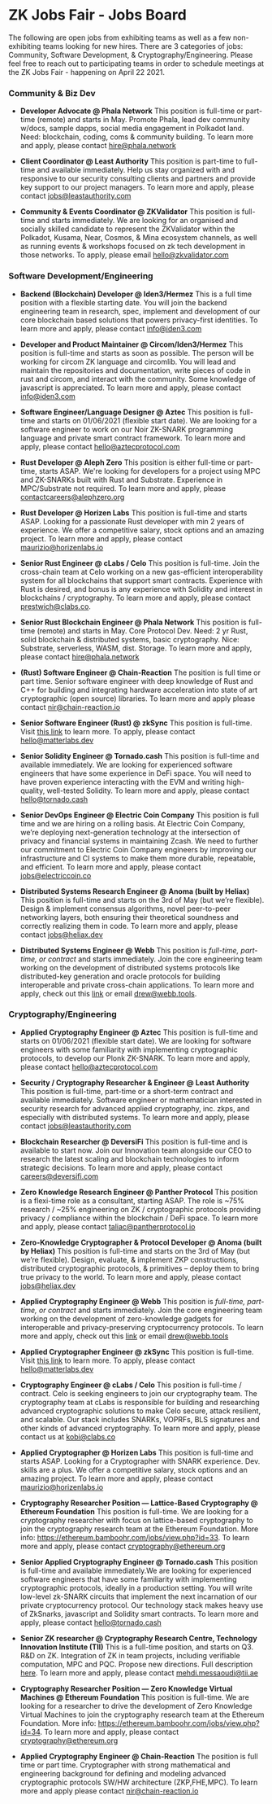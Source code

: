 # ZK Jobs Fair - Jobs Board
The following are open jobs from exhibiting teams as well as a few non-exhibiting teams looking for new hires. There are 3 categories of jobs: Community, Software Development, & Cryptography/Engineering. Please feel free to reach out to participating teams in order to schedule meetings at the ZK Jobs Fair - happening on April 22 2021. 

### Community & Biz Dev

* **Developer Advocate @ Phala Network**
This position is full-time or part-time (remote) and starts in May. Promote Phala, lead dev community w/docs, sample dapps, social media engagement in Polkadot land. Need: blockchain, coding, coms & community building. To learn more and apply, please contact hire@phala.network

* **Client Coordinator @ Least Authority**
This position is part-time to full-time and available immediately. Help us stay organized with and responsive to our security consulting clients and partners and provide key support to our project managers. To learn more and apply, please contact jobs@leastauthority.com

* **Community & Events Coordinator @ ZKValidator**
This position is full-time and starts immediately. We are looking for an organised and socially skilled candidate to represent the ZKValidator within the Polkadot, Kusama, Near, Cosmos, & Mina ecosystem channels, as well as running events & workshops focused on zk tech development in those networks. To apply, please email hello@zkvalidator.com 

### Software Development/Engineering

* **Backend (Blockchain) Developer @ Iden3/Hermez**
This is a full time position with a flexible starting date. You will join the backend engineering team in research, spec, implement and development of our core blockchain based solutions that powers privacy-first identities. To learn more and apply, please contact info@iden3.com

* **Developer and Product Maintainer @ Circom/Iden3/Hermez**
This position is full-time and starts as soon as possible. The person will be working for circom ZK language and circomlib. You will lead and maintain the repositories and documentation, write pieces of code in rust and circom, and interact with the community. Some knowledge of javascript is appreciated. To learn more and apply, please contact info@iden3.com

* **Software Engineer/Language Designer @ Aztec**
This position is full-time and starts on 01/06/2021 (flexible start date). We are looking for a software engineer to work on our Noir ZK-SNARK programming language and private smart contract framework. To learn more and apply, please contact hello@aztecprotocol.com

* **Rust Developer @ Aleph Zero**
This position is either full-time or part-time, starts ASAP. We're looking for developers for a project using MPC and ZK-SNARKs built with Rust and Substrate. Experience in MPC/Substrate not required. To learn more and apply, please contactcareers@alephzero.org

* **Rust Developer @ Horizen Labs**
This position is full-time and starts ASAP. Looking for a passionate Rust developer with min 2 years of experience. We offer a competitive salary, stock options and an amazing project.  To learn more and apply, please contact maurizio@horizenlabs.io  

* **Senior Rust Engineer @ cLabs / Celo**
This position is full-time. Join the cross-chain team at Celo working on a new gas-efficient interoperability system for all blockchains that support smart contracts. Experience with Rust is desired, and bonus is any experience with Solidity and interest in blockchains / cryptography. To learn more and apply, please contact prestwich@clabs.co.

* **Senior Rust Blockchain Engineer @ Phala Network**
This position is full-time (remote) and starts in May. Core Protocol Dev. Need: 2 yr Rust, solid blockchain & distributed systems, basic cryptography. Nice: Substrate, serverless, WASM, dist. Storage. To learn more and apply, please contact hire@phala.network

* **(Rust) Software Engineer @ Chain-Reaction**
The position is full time or part time. Senior software engineer with deep knowledge of Rust and C++ for building and integrating hardware acceleration into state of art cryptographic (open source) libraries. To learn more and apply please contact nir@chain-reaction.io

* **Senior Software Engineer (Rust) @ zkSync**
This position is full-time. Visit [this link](https://www.notion.so/matterlabs/Senior-Software-Engineer-Rust-162f87f441214eb39619f83bdd9b3073) to learn more. To apply, please contact hello@matterlabs.dev

* **Senior Solidity Engineer @ Tornado.cash**
This position is full-time and available immediately. We are looking for experienced software engineers that have some experience in DeFi space. You will need to have proven experience interacting with the EVM and writing high-quality, well-tested Solidity. To learn more and apply, please contact hello@tornado.cash

* **Senior DevOps Engineer @ Electric Coin Company**
This position is full time and we are hiring on a rolling basis. At Electric Coin Company, we’re deploying next-generation technology at the intersection of privacy and financial systems in maintaining Zcash. We need to further our commitment to Electric Coin Company engineers by improving our infrastructure and CI systems to make them more durable, repeatable, and efficient. To learn more and apply, please contact jobs@electriccoin.co

* **Distributed Systems Research Engineer @ Anoma (built by Heliax)**
This position is full-time and starts on the 3rd of May (but we’re flexible). Design & implement consensus algorithms, novel peer-to-peer networking layers, both ensuring their theoretical soundness and correctly realizing them in code. To learn more and apply, please contact jobs@heliax.dev

* **Distributed Systems Engineer @ Webb**
This position is *full-time, part-time, or contract* and starts immediately. Join the core engineering team working on the development of distributed systems protocols like distributed-key generation and oracle protocols for building interoperable and private cross-chain applications. To learn more and apply, check out this [link](https://www.notion.so/hicommonwealth/Distributed-Systems-Engineer-Webb-4ac290069c8643e0ae176ac5fb2a99b3) or email drew@webb.tools.

### Cryptography/Engineering

* **Applied Cryptography Engineer @ Aztec**
This position is full-time and starts on 01/06/2021 (flexible start date). We are looking for software engineers with some familiarity with implementing cryptographic protocols, to develop our Plonk ZK-SNARK. To learn more and apply, please contact hello@aztecprotocol.com

* **Security / Cryptography Researcher & Engineer @ Least Authority**
This position is full-time, part-time or a short-term contract and available immediately. Software engineer or mathematician interested in security research for advanced applied cryptography, inc. zkps, and especially with distributed systems. To learn more and apply, please contact jobs@leastauthority.com

* **Blockchain Researcher @ DeversiFi**
This position is full-time and is available to start now. Join our Innovation team alongside our CEO to research the latest scaling and blockchain technologies to inform strategic decisions. To learn more and apply, please contact careers@deversifi.com

* **Zero Knowledge Research Engineer @ Panther Protocol**
This position is a flexi-time role as a consultant, starting ASAP. The role is ~75% research / ~25% engineering on ZK / cryptographic protocols providing privacy / compliance within the blockchain / DeFi space. To learn more and apply, please contact taliac@pantherprotocol.io

* **Zero-Knowledge Cryptographer & Protocol Developer @ Anoma (built by Heliax)**
This position is full-time and starts on the 3rd of May (but we’re flexible). Design, evaluate, & implement ZKP constructions, distributed cryptographic protocols, & primitives – deploy them to bring true privacy to the world. To learn more and apply, please contact jobs@heliax.dev

* **Applied Cryptography Engineer @ Webb**
This position is *full-time, part-time, or contract* and starts immediately. Join the core engineering team working on the development of zero-knowledge gadgets for interoperable and privacy-preserving cryptocurrency protocols. To learn more and apply, check out this [link](https://www.notion.so/hicommonwealth/Applied-Cryptography-Engineer-Webb-2309aa0bfafc41afa0ffabf7fa5b8ec7) or email drew@webb.tools

* **Applied Cryptographer Engineer @ zkSync**
This position is full-time. Visit [this link](https://www.notion.so/matterlabs/Applied-Cryptography-Engineer-fa892a33e227414eaa31523331d91b70) to learn more. To apply, please contact hello@matterlabs.dev

* **Cryptography Engineer @ cLabs / Celo**
This position is full-time / contract. Celo is seeking engineers to join our cryptography team. The cryptography team at cLabs is responsible for building and researching advanced cryptographic solutions to make Celo secure, attack resilient, and scalable. Our stack includes SNARKs, VOPRFs, BLS signatures and other kinds of advanced cryptography. To learn more and apply, please contact us at kobi@clabs.co

* **Applied Cryptographer @ Horizen Labs**
This position is full-time and starts ASAP. Looking for a Cryptographer with SNARK experience. Dev. skills are a plus. We offer a competitive salary, stock options and an amazing project.  To learn more and apply, please contact maurizio@horizenlabs.io

* **Cryptography Researcher Position — Lattice-Based Cryptography @ Ethereum Foundation**
This position is full-time. We are looking for a cryptography researcher with focus on lattice-based cryptography to join the cryptography research team at the Ethereum Foundation. More info: https://ethereum.bamboohr.com/jobs/view.php?id=33. To learn more and apply, please contact cryptography@ethereum.org

* **Senior Applied Cryptography Engineer @ Tornado.cash**
This position is full-time and available immediately.We are looking for experienced software engineers that have some familiarity with implementing cryptographic protocols, ideally in a production setting. You will write low-level zk-SNARK circuits that implement the next incarnation of our private cryptocurrency protocol. Our technology stack makes heavy use of ZkSnarks, javascript and Solidity smart contracts. To learn more and apply, please contact hello@tornado.cash

* **Senior ZK researcher @ Cryptography Research Centre, Technology Innovation Institute (TII)**
This is a full-time position, and starts on Q3. R&D on ZK. Integration of ZK in team projects, including verifiable computation, MPC and PQC. Propose new directions. Full description [here](https://careers.tii.ae/job/Abu-Dhabi-Senior-Zero-Knowledge-Researcher/571295922). To learn more and apply, please contact mehdi.messaoudi@tii.ae

* **Cryptography Researcher Position — Zero Knowledge Virtual Machines @ Ethereum Foundation**
This position is full-time. We are looking for a researcher to drive the development of Zero Knowledge Virtual Machines to join the cryptography research team at the Ethereum Foundation. More info: https://ethereum.bamboohr.com/jobs/view.php?id=34. To learn more and apply, please contact cryptography@ethereum.org

* **Applied Cryptography Engineer @ Chain-Reaction**
The position is full time or part time. Cryptographer with strong mathematical and engineering background for defining and modeling advanced cryptographic protocols SW/HW architecture (ZKP,FHE,MPC). To learn more and apply please contact nir@chain-reaction.io

